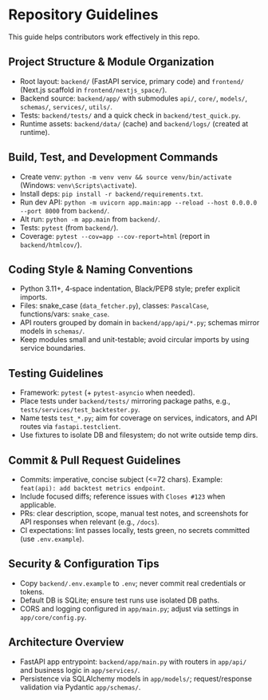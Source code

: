 # Repository Guidelines

This guide helps contributors work effectively in this repo.

## Project Structure & Module Organization
- Root layout: `backend/` (FastAPI service, primary code) and `frontend/` (Next.js scaffold in `frontend/nextjs_space/`).
- Backend source: `backend/app/` with submodules `api/`, `core/`, `models/`, `schemas/`, `services/`, `utils/`.
- Tests: `backend/tests/` and a quick check in `backend/test_quick.py`.
- Runtime assets: `backend/data/` (cache) and `backend/logs/` (created at runtime).

## Build, Test, and Development Commands
- Create venv: `python -m venv venv && source venv/bin/activate` (Windows: `venv\Scripts\activate`).
- Install deps: `pip install -r backend/requirements.txt`.
- Run dev API: `python -m uvicorn app.main:app --reload --host 0.0.0.0 --port 8000` from `backend/`.
- Alt run: `python -m app.main` from `backend/`.
- Tests: `pytest` (from `backend/`).
- Coverage: `pytest --cov=app --cov-report=html` (report in `backend/htmlcov/`).

## Coding Style & Naming Conventions
- Python 3.11+, 4‑space indentation, Black/PEP8 style; prefer explicit imports.
- Files: snake_case (`data_fetcher.py`), classes: `PascalCase`, functions/vars: `snake_case`.
- API routers grouped by domain in `backend/app/api/*.py`; schemas mirror models in `schemas/`.
- Keep modules small and unit-testable; avoid circular imports by using service boundaries.

## Testing Guidelines
- Framework: `pytest` (+ `pytest-asyncio` when needed).
- Place tests under `backend/tests/` mirroring package paths, e.g., `tests/services/test_backtester.py`.
- Name tests `test_*.py`; aim for coverage on services, indicators, and API routes via `fastapi.testclient`.
- Use fixtures to isolate DB and filesystem; do not write outside temp dirs.

## Commit & Pull Request Guidelines
- Commits: imperative, concise subject (<=72 chars). Example: `feat(api): add backtest metrics endpoint`.
- Include focused diffs; reference issues with `Closes #123` when applicable.
- PRs: clear description, scope, manual test notes, and screenshots for API responses when relevant (e.g., `/docs`).
- CI expectations: lint passes locally, tests green, no secrets committed (use `.env.example`).

## Security & Configuration Tips
- Copy `backend/.env.example` to `.env`; never commit real credentials or tokens.
- Default DB is SQLite; ensure test runs use isolated DB paths.
- CORS and logging configured in `app/main.py`; adjust via settings in `app/core/config.py`.

## Architecture Overview
- FastAPI app entrypoint: `backend/app/main.py` with routers in `app/api/` and business logic in `app/services/`.
- Persistence via SQLAlchemy models in `app/models/`; request/response validation via Pydantic `app/schemas/`.

